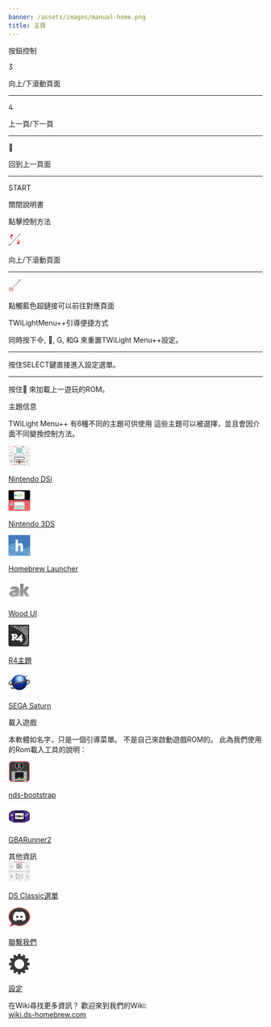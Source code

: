 ```yaml
---
banner: /assets/images/manual-home.png
title: 主頁
---
```


<div id="button-controls" class="section-title">按鈕控制</div>
<div class="section-body">
    <div class="button-action-group">
        <p class="button-action button">&#xE07D;</p>
        <p class="button-action-text">向上/下滾動頁面</p>
    </div>
    <hr>
    <div class="button-action-group">
        <p class="button-action button">&#xE07E;</p>
        <p class="button-action-text">上一頁/下一頁</p>
    </div>
    <hr>
    <div class="button-action-group">
        <p class="button-action button">&#xE001;</p>
        <p class="button-action-text">回到上一頁面</p>
    </div>
    <hr>
    <div class="button-action-group">
        <p class="button-action">START</p>
        <p class="button-action-text">關閉說明書</p>
    </div>
</div>

<div id="touch-controls" class="section-title">點擊控制方法</div>
<div class="section-body">
    <div class="button-action-group">
        <p class="button-action"><img src="/assets/images/up-down.png" alt="拖動以上下滾動屏幕。"></p>
        <p class="button-action-text">向上/下滾動頁面</p>
    </div>
    <hr>
    <div class="button-action-group">
        <p class="button-action"><img src="/assets/images/tap.png" alt="點觸觸摸熒幕"></p>
        <p class="button-action-text">點觸藍色超鏈接可以前往對應頁面</p>
    </div>
</div>

<div id="twilight-menu-boot-shortcuts" class="section-title">TWiLightMenu++引導便捷方式</div>
<div class="section-body">
    <p>
        同時按下&#xE000;, &#xE001;, &#xE002;, 和&#xE003; 來重置TWiLight Menu++設定。
    </p>
    <hr>
    <p>
        按住SELECT鍵直接進入設定選單。
    </p>
    <hr>
    <p>
        按住&#xE001; 來加載上一遊玩的ROM。
    </p>
</div>

<div id="theme-information" class="section-title">主題信息</div>
<div class="section-body">
    <p class="mb-2">TWiLight Menu++ 有6種不同的主題可供使用 這些主題可以被選擇，並且會因介面不同變換控制方法。</p>
    <div class="grid-container-3">
        <div class="grid-item">
            <img src="/assets/images/dsi-icon.png">
            <p>
                <a href="theme1-dsi">Nintendo DSi</a>
            </p>
        </div>
        <div class="grid-item">
            <img src="/assets/images/3ds-icon.png">
            <p>
                <a href="theme2-3ds">Nintendo 3DS</a>
            </p>
        </div>
        <div class="grid-item">
            <img src="/assets/images/hbl-icon.png">
            <p>
                <a href="theme6-hbl">Homebrew Launcher</a>
            </p>
        </div>
        <div class="grid-item">
            <img src="/assets/images/ak-icon.png">
            <p>
                <a href="theme4-acekard">Wood UI</a>
            </p>
        </div>
        <div class="grid-item">
            <img src="/assets/images/r4-icon.png">
            <p>
                <a href="theme3-r4">R4主題</a>
            </p>
        </div>
        <div class="grid-item">
            <img src="/assets/images/saturn-logo.png">
            <p>
                <a href="theme5-saturn">SEGA Saturn</a>
            </p>
        </div>
    </div>
</div>

<div id="game-loaders" class="section-title">載入遊戲</div>
<div class="section-body">
    <p class="mb-2">本軟體如名字，只是一個引導菜單。 不是自己來啟動遊戲ROM的。 此為我們使用的Rom載入工具的說明：</p>
    <div class="grid-container-2">
        <div class="grid-item">
            <img src="/assets/images/ndsb-icon.png">
            <p>
                <a href="nds-bootstrap">nds-bootstrap</a>
            </p>
        </div>
        <div class="grid-item">
            <img src="/assets/images/gba-icon.png">
            <p>
                <a href="gbarunner2">GBARunner2</a>
            </p>
        </div>
    </div>
</div>

<div id="other-information" class="section-title">其他資訊</div>
<div class="section-body">
    <div class="grid-container-3 mb-2">
        <div class="grid-item">
            <img src="/assets/images/ds-icon.png">
            <p>
                <a href="ds-classic-menu">DS Classic選單</a>
            </p>
        </div>
        <div class="grid-item">
            <img src="/assets/images/chat-icon.png">
            <p>
                <a href="chat">聯繫我們</a>
            </p>
        </div>
        <div class="grid-item">
            <img src="/assets/images/settings-icon.png">
            <p>
                <a href="settings">設定</a>
            </p>
        </div>
    </div>
    <p>
        在Wiki尋找更多資訊？ 歡迎來到我們的Wiki:<br><a href="https://wiki.ds-homebrew.com">wiki.ds-homebrew.com</a>
    </p>
</div>
